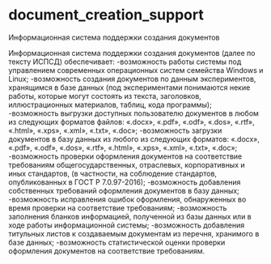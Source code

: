 # document_creation_support
Информационная система поддержки создания документов

Информационная система поддержки создания документов (далее по тексту ИСПСД) обеспечивает:
-возможность работы системы под управлением современных операционных систем семейства Windows и Linux; 
-возможность создания документов по данным экспериментов, хранящимся в базе данных (под экспериментами понимаются некие работы, которые могут состоять из текста, заголовков, иллюстрационных материалов, таблиц, кода программы);
-возможность выгрузки доступных пользователю документов в любом из следующих форматов файлов: «.docx», «.pdf», «.odf», «.dos», «.rtf», «.html», «.xps», «.xml», «.txt», «.doc»;
-возможность загрузки документов в базу данных из любого из следующих форматов: «.docx», «.pdf», «.odf», «.dos», «.rtf», «.html», «.xps», «.xml», «.txt», «.doc»;
-возможность проверки оформления документов на соответствие требованиям общегосударственных, отраслевых, корпоративных и иных стандартов, (в частности, на соблюдение стандартов, опубликованных в ГОСТ Р 7.0.97-2016);
-возможность добавления собственных требований оформления документов в базу данных;
-возможность исправления ошибок оформления, обнаруженных во время проверки на соответствие требованиям;
-возможность заполнения бланков информацией, полученной из базы данных или в ходе работы информационной системы;
-возможность добавления титульных листов к создаваемым документам из перечня, хранимого в базе данных;
-возможность статистической оценки проверки оформления документов на соответствие требованиям.

